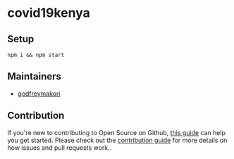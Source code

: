 # covid19kenya

<p align="center">

</p>

## Setup

```
npm i && npm start
```

## Maintainers

- [godfreymakori](https://github.com/godfreymakori)

## Contribution

If you're new to contributing to Open Source on Github, [this guide](https://guides.github.com/activities/contributing-to-open-source/) can help you get started. Please check out the [contribution guide](CONTRIBUTING.md) for more details on how issues and pull requests work..
